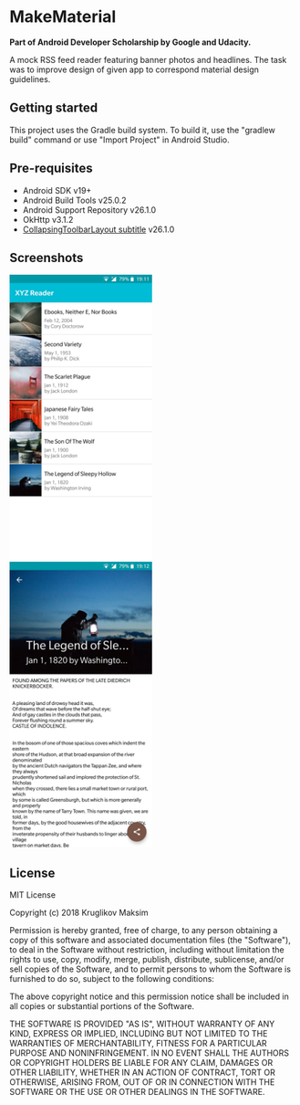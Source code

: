 # MakeMaterial

**Part of Android Developer Scholarship by Google and Udacity.**

A mock RSS feed reader featuring banner photos and headlines. 
The task was to improve design of given app to correspond material design guidelines.

## Getting started
This project uses the Gradle build system. To build it, use the "gradlew build" command or use "Import Project" in Android Studio.

## Pre-requisites
- Android SDK v19+
- Android Build Tools v25.0.2
- Android Support Repository v26.1.0
- OkHttp v3.1.2
- [CollapsingToolbarLayout subtitle](https://github.com/HendraAnggrian/collapsingtoolbarlayout-subtitle) v26.1.0

## Screenshots
<img src="https://github.com/Mkryglikov/MakeMaterial/blob/master/screenshots/01.%20Main.jpg" width="250"/> &nbsp; &nbsp; &nbsp; &nbsp; &nbsp; <img src="https://github.com/Mkryglikov/MakeMaterial/blob/master/screenshots/02.%20Detail.jpg" width="250" />

## License
MIT License

Copyright (c) 2018 Kruglikov Maksim

Permission is hereby granted, free of charge, to any person obtaining a copy
of this software and associated documentation files (the "Software"), to deal
in the Software without restriction, including without limitation the rights
to use, copy, modify, merge, publish, distribute, sublicense, and/or sell
copies of the Software, and to permit persons to whom the Software is
furnished to do so, subject to the following conditions:

The above copyright notice and this permission notice shall be included in all
copies or substantial portions of the Software.

THE SOFTWARE IS PROVIDED "AS IS", WITHOUT WARRANTY OF ANY KIND, EXPRESS OR
IMPLIED, INCLUDING BUT NOT LIMITED TO THE WARRANTIES OF MERCHANTABILITY,
FITNESS FOR A PARTICULAR PURPOSE AND NONINFRINGEMENT. IN NO EVENT SHALL THE
AUTHORS OR COPYRIGHT HOLDERS BE LIABLE FOR ANY CLAIM, DAMAGES OR OTHER
LIABILITY, WHETHER IN AN ACTION OF CONTRACT, TORT OR OTHERWISE, ARISING FROM,
OUT OF OR IN CONNECTION WITH THE SOFTWARE OR THE USE OR OTHER DEALINGS IN THE
SOFTWARE.
